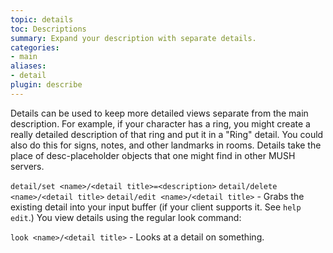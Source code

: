 ```yaml
---
topic: details
toc: Descriptions
summary: Expand your description with separate details.
categories:
- main
aliases:
- detail
plugin: describe
---
```

Details can be used to keep more detailed views separate from the main description.  For example, if your character has a ring, you might create a really detailed description of that ring and put it in a "Ring" detail.  You could also do this for signs, notes, and other landmarks in rooms.  Details take the place of desc-placeholder objects that one might find in other MUSH servers.

`detail/set <name>/<detail title>=<description>`
`detail/delete <name>/<detail title>`
`detail/edit <name>/<detail title>` - Grabs the existing detail into your input 
       buffer (if your client supports it.  See `help edit`.)
 You view details using the regular look command:

`look <name>/<detail title>` - Looks at a detail on something.
